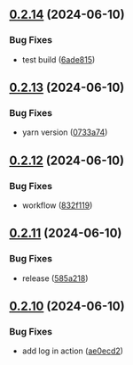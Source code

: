 ## [0.2.14](https://github.com/tiavina-mika/check-password-complexity/compare/v0.2.13...v0.2.14) (2024-06-10)


### Bug Fixes

* test build ([6ade815](https://github.com/tiavina-mika/check-password-complexity/commit/6ade8159e53134d8c2958e118652565b7b3c9696))



## [0.2.13](https://github.com/tiavina-mika/check-password-complexity/compare/v0.2.12...v0.2.13) (2024-06-10)


### Bug Fixes

* yarn version ([0733a74](https://github.com/tiavina-mika/check-password-complexity/commit/0733a745104083a6c5578ade99e96ee9dd32a797))



## [0.2.12](https://github.com/tiavina-mika/check-password-complexity/compare/v0.2.11...v0.2.12) (2024-06-10)


### Bug Fixes

* workflow ([832f119](https://github.com/tiavina-mika/check-password-complexity/commit/832f1192619670cb723282f790f286de6dbcc02c))



## [0.2.11](https://github.com/tiavina-mika/check-password-complexity/compare/v0.2.10...v0.2.11) (2024-06-10)


### Bug Fixes

* release ([585a218](https://github.com/tiavina-mika/check-password-complexity/commit/585a2184e0603b3222660e54f7c7883b85d6642e))



## [0.2.10](https://github.com/tiavina-mika/check-password-complexity/compare/v0.2.9...v0.2.10) (2024-06-10)


### Bug Fixes

* add log in action ([ae0ecd2](https://github.com/tiavina-mika/check-password-complexity/commit/ae0ecd2ebcd3caf43ba249e8dc23a19643dbc0e7))



